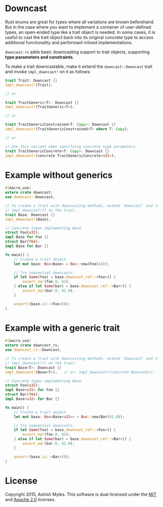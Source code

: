 # Downcast

Rust enums are great for types where all variations are known beforehand. But in
the case where you want to implement a container of user-defined types, an
open-ended type like a trait object is needed. In some cases, it is useful to
cast the trait object back into its original concrete type to access additional
functionality and performant inlined implementations.

`downcast-rs` adds basic downcasting support to trait objects, supporting **type
parameters and constraints**.

To make a trait downcastable, make it extend the `downcast::Downcast` trait and
invoke `impl_downcast!` on it as follows:

```rust
trait Trait: Downcast {}
impl_downcast!(Trait);

// or

trait TraitGeneric<T>: Downcast {}
impl_downcast!(TraitGeneric<T>);

// or

trait TraitGenericConstrained<T: Copy>: Downcast {}
impl_downcast!(TraitGenericConstrained<T> where T: Copy);

// or

// Use this variant when specifying concrete type parameters.
trait TraitGenericConcrete<T: Copy>: Downcast {}
impl_downcast!(concrete TraitGenericConcrete<u32>);
```

# Example without generics

```rust
#[macro_use]
extern crate downcast;
use downcast::Downcast;

// To create a trait with downcasting methods, extend `Downcast` and run
// impl_downcast!() on the trait.
trait Base: Downcast {}
impl_downcast!(Base);

// Concrete types implementing Base.
struct Foo(u32);
impl Base for Foo {}
struct Bar(f64);
impl Base for Bar {}

fn main() {
    // Create a trait object.
    let mut base: Box<Base> = Box::new(Foo(42));

    // Try sequential downcasts.
    if let Some(foo) = base.downcast_ref::<Foo>() {
        assert_eq!(foo.0, 42);
    } else if let Some(bar) = base.downcast_ref::<Bar>() {
        assert_eq!(bar.0, 42.0);
    }

    assert!(base.is::<Foo>());
}
```

# Example with a generic trait

```rust
#[macro_use]
extern crate downcast_rs;
use downcast_rs::Downcast;

// To create a trait with downcasting methods, extend `Downcast` and run
// impl_downcast!() on the trait.
trait Base<T>: Downcast {}
impl_downcast!(Base<T>);   // or: impl_downcast!(concrete Base<u32>);

// Concrete types implementing Base.
struct Foo(u32);
impl Base<u32> for Foo {}
struct Bar(f64);
impl Base<u32> for Bar {}

fn main() {
    // Create a trait object.
    let mut base: Box<Base<u32>> = Box::new(Bar(42.0));

    // Try sequential downcasts.
    if let Some(foo) = base.downcast_ref::<Foo>() {
        assert_eq!(foo.0, 42);
    } else if let Some(bar) = base.downcast_ref::<Bar>() {
        assert_eq!(bar.0, 42.0);
    }

    assert!(base.is::<Bar>());
}
```

# License

Copyright 2015, Ashish Myles.
This software is dual-licensed under the [MIT](LICENSE-MIT) and
[Apache 2.0](LICENSE-APACHE) licenses.

